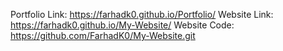 Portfolio Link: https://farhadk0.github.io/Portfolio/
Website Link: https://farhadk0.github.io/My-Website/
Website Code: https://github.com/FarhadK0/My-Website.git
